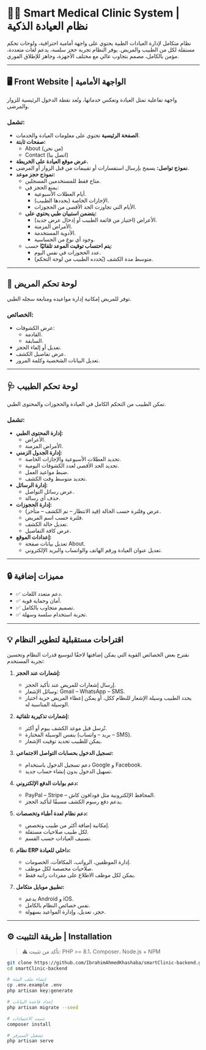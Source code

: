 # 👨‍⚕️ Smart Medical Clinic System | نظام العيادة الذكية

نظام متكامل لإدارة العيادات الطبية يحتوي على واجهة أمامية احترافية، ولوحات تحكم مستقلة لكل من الطبيب والمريض. يوفر النظام تجربة حجز سلسة، يدعم لغات متعددة، مؤمن بالكامل، مصمم بتجاوب عالي مع مختلف الأجهزة، وجاهز للإطلاق الفوري.

---

## 🖥️ Front Website | الواجهة الأمامية

واجهة تفاعلية تمثل العيادة وتعكس خدماتها، وتُعد نقطة الدخول الرئيسية للزوار والمرضى.

### تشمل:
- **الصفحة الرئيسية** تحتوي على معلومات العيادة والخدمات.
- **صفحات ثابتة:**
  - About (من نحن)
  - Contact (اتصل بنا)
- **عرض موقع العيادة على الخريطة.**
- **نموذج تواصل:** يسمح بإرسال استفسارات أو تقييمات من قبل الزوار أو المرضى.
- **نموذج حجز موعد:**
  - متاح فقط للمستخدمين المسجلين.
  - يمنع الحجز في:
    - أيام العطلات الأسبوعية.
    - الإجازات الخاصة (يحددها الطبيب).
    - الأيام التي تجاوزت الحد الأقصى من الحجوزات.
  - **يتضمن استبيان طبي يحتوي على:**
    - الأعراض (اختيار من قائمة الطبيب أو إدخال عرض جديد).
    - الأمراض المزمنة.
    - الأدوية المستخدمة.
    - وجود أي نوع من الحساسية.
  - **يتم احتساب توقيت الموعد تلقائيًا** حسب:
    - عدد الحجوزات في نفس اليوم.
    - متوسط مدة الكشف (يُحدده الطبيب من لوحة التحكم).

---

## 👤 لوحة تحكم المريض

توفر للمريض إمكانية إدارة مواعيده ومتابعة سجله الطبي.

### الخصائص:
- عرض الكشوفات:
  - القادمة.
  - السابقة.
- تعديل أو إلغاء الحجز.
- عرض تفاصيل الكشف.
- تعديل البيانات الشخصية وكلمة المرور.

---

## 🩺 لوحة تحكم الطبيب

تمكن الطبيب من التحكم الكامل في العيادة والحجوزات والمحتوى الطبي.

### تشمل:
- **إدارة المحتوى الطبي:**
  - الأعراض.
  - الأمراض المزمنة.
- **إدارة الجدول الزمني:**
  - تحديد العطلات الأسبوعية والإجازات الخاصة.
  - تحديد الحد الأقصى لعدد الكشوفات اليومية.
  - ضبط مواعيد العمل.
  - تحديد متوسط وقت الكشف.
- **إدارة الرسائل:**
  - عرض رسائل التواصل.
  - حذف أي رسالة.
- **إدارة الحجوزات:**
  - عرض وفلترة حسب الحالة (قيد الانتظار – تم الكشف – متأخر).
  - فلترة حسب اسم المريض.
  - تعديل حالة الكشف.
  - عرض كافة التفاصيل.
- **إعدادات الموقع:**
  - تعديل بيانات صفحة About.
  - تعديل عنوان العيادة ورقم الهاتف والواتساب والبريد الإلكتروني.

---

## 🔒 مميزات إضافية

- ✅ دعم متعدد اللغات.
- ✅ أمان وحماية قوية.
- ✅ تصميم متجاوب بالكامل.
- ✅ تجربة استخدام سلسة وسهلة.
  
---

## 💡 اقتراحات مستقبلية لتطوير النظام

نقترح بعض الخصائص القوية التي يمكن إضافتها لاحقًا لتوسيع قدرات النظام وتحسين تجربة المستخدم:

1. **إشعارات عند الحجز:**
   - إرسال إشعارات للمريض عند تأكيد الحجز.
   - وسائل الإشعار: Gmail – WhatsApp – SMS.
   - يحدد الطبيب وسيلة الإشعار للنظام ككل، أو يمكن إعطاء المريض حرية اختيار الوسيلة المناسبة له.

2. **إشعارات تذكيرية تلقائية:**
   - تُرسل قبل موعد الكشف بيوم أو أكثر.
   - بنفس الوسيلة المختارة (بريد – واتساب – SMS).
   - يمكن للطبيب تحديد توقيت الإشعار.

3. **تسجيل الدخول بحسابات التواصل الاجتماعي:**
   - دعم تسجيل الدخول باستخدام Google و Facebook.
   - تسهيل الدخول بدون إنشاء حساب جديد.

4. **دعم بوابات الدفع الإلكتروني:**
   - PayPal – Stripe – المحافظ الإلكترونية مثل فودافون كاش.
   - يدعم دفع رسوم الكشف مسبقًا لتأكيد الحجز.

5. **دعم نظام لعدة أطباء وتخصصات:**
   - إمكانية إضافة أكثر من طبيب وتخصص.
   - لكل طبيب صلاحيات مستقلة.
   - تصنيف العيادات حسب القسم.

6. **نظام ERP داخلي للعيادة:**
   - إدارة الموظفين، الرواتب، المكافآت، الخصومات.
   - صلاحيات مخصصة لكل موظف.
   - يمكن لكل موظف الاطلاع على مفردات راتبه فقط.

7. **تطبيق موبايل متكامل:**
   - يدعم Android و iOS.
   - نفس خصائص النظام بالكامل.
   - حجز، تعديل، وإدارة المواعيد بسهولة.

---

## ⚙️ طريقة التثبيت | Installation

> ⚠️ تأكد من تثبيت: PHP >= 8.1، Composer، Node.js + NPM

```bash
git clone https://github.com/IbrahimAhmedKhashaba/smartClinic-backend.git
cd smartClinic-backend

# إنشاء ملف البيئة
cp .env.example .env
php artisan key:generate

# إعداد قاعدة البيانات
php artisan migrate --seed

# تثبيت الاعتمادات
composer install

# تشغيل السيرفر
php artisan serve
